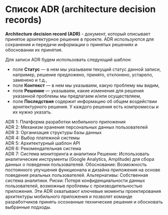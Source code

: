 # Список ADR (architecture decision records)

**Architecture decision record (ADR)**  - документ, который описывает принятое архитектурное решение в проекте. ADR используются для сохранения и передачи информации о принятых решениях и обосновании их принятия.

Для записи ADR будем использовать следующий шаблон:
- поле **Статус** — в нем мы указываем текущий статус данной записи, например, решение предложено, принято, отклонено, устарело, заменено и т.д.,
- поле **Контекст** — в нем мы указываем, какую проблему мы видим,
- поле **Решение** — указываем, какие изменения для решения указанной проблемы мы предлагаем и/или осуществляем,
- поле **Последствия** содержит информацию об общем воздействии архитектурного решения. У каждого решения есть компромиссы и их нужно указать.

ADR 1: Платформа разработки мобильного приложения  
ADR 2: Механизм хранения персональных данных пользователей  
ADR 3: Организация структуры базы данных  
ADR 4: Выбор платежной системы  
ADR 5: Архитектурный шаблон API  
ADR 6: Рекомендательная система  
ADR 7: Система мониторинга и аналитики
Решение: Использовать аналитические инструменты (Google Analytics, Amplitude) для сбора данных о поведении пользователей.
Обоснование: Возможность постоянного улучшения функционала и дизайна приложения на основе поведения реальных пользователей.
Альтернативы: Собственная система аналитики.
Риски: Потеря конфиденциальности данных пользователей, возможные проблемы с производительностью приложения.
Эти ADR охватывают ключевые моменты проектирования архитектуры мобильного приложения и позволят команде разработчиков принять осознанные технические решения и обосновать выбранные подходы.
